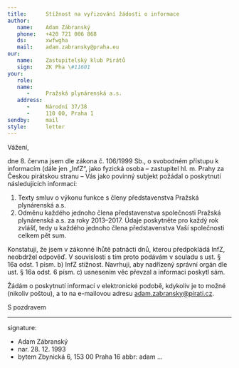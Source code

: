 ```yaml
---
title:      Stížnost na vyřizování žádosti o informace
author:
   name:    Adam Zábranský
   phone:   +420 721 006 868
   ds:      xwfwgha
   mail:    adam.zabransky@praha.eu
our:
   name:    Zastupitelský klub Pirátů
   sign:    ZK Pha \#11601
your:
   role:    
   name:    
      -     Pražská plynárenská a.s.
   address:
      -     Národní 37/38
      -     110 00, Praha 1
sendby:     mail
style:      letter
---
```


Vážení,

dne 8. června jsem dle zákona č. 106/1999 Sb., o svobodném přístupu k informacím (dále jen „InfZ“, jako fyzická osoba – zastupitel hl. m. Prahy za Českou pirátskou stranu – Vás jako povinný subjekt požádal o poskytnutí následujících informací:

1. Texty smluv o výkonu funkce s členy představenstva Pražská plynárenská a.s. 
2. Odměnu každého jednoho člena představenstva společnosti Pražská plynárenská a.s. za roky 2013–2017. Údaje poskytněte pro každý rok zvlášť, tedy u každého jednoho člena představenstva Vaší společnosti celkem pět sum. 

Konstatuji, že jsem v zákonné lhůtě patnácti dnů, kterou předpokládá InfZ, neobdržel odpověď. V souvislosti s tím proto podávám v souladu s ust. § 16a odst. 1 písm. b) InfZ stížnost. Navrhuji, aby nadřízený správní orgán dle ust. § 16a odst. 6 písm. c) usnesením věc převzal a informaci poskytl sám.

Žádám o poskytnutí informací v elektronické podobě, kdykoliv je to možné (nikoliv poštou), a to na e-mailovou adresu adam.zabransky@pirati.cz. 

S pozdravem

---
signature:
  - Adam Zábranský
  - nar. 28. 12. 1993
  - bytem Zbynická 6, 153 00 Praha 16
abbr:       adam
...
